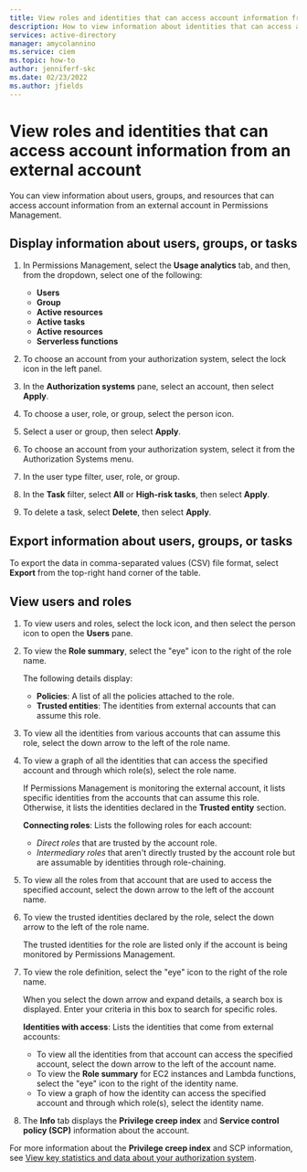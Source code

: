 ```yaml
---
title: View roles and identities that can access account information from an external account
description: How to view information about identities that can access accounts from an external account in Permissions Management.
services: active-directory
manager: amycolannino
ms.service: ciem
ms.topic: how-to
author: jenniferf-skc
ms.date: 02/23/2022
ms.author: jfields
---
```


# View roles and identities that can access account information from an external account

You can view information about users, groups, and resources that can access account information from an external account in Permissions Management.

## Display information about users, groups, or tasks

1. In Permissions Management, select the **Usage analytics** tab, and then, from the dropdown, select one of the following:

   - **Users**
   - **Group**
   - **Active resources**
   - **Active tasks**
   - **Active resources**
   - **Serverless functions**

1. To choose an account from your authorization system, select the lock icon in the left panel.
1. In the **Authorization systems** pane, select an account, then select **Apply**.
1. To choose a user, role, or group, select the person icon.
1. Select a user or group, then select **Apply**.
1. To choose an account from your authorization system, select it from the Authorization Systems menu.
1. In the user type filter, user, role, or group.
1. In the **Task** filter, select **All** or **High-risk tasks**, then select **Apply**.
1. To delete a task, select **Delete**, then select **Apply**.

## Export information about users, groups, or tasks

To export the data in comma-separated values (CSV) file format, select **Export** from the top-right hand corner of the table.

## View users and roles
1. To view users and roles, select the lock icon, and then select the person icon to open the **Users** pane.
1. To view the **Role summary**, select the "eye" icon to the right of the role name.

   The following details display:
   - **Policies**: A list of all the policies attached to the role.
   - **Trusted entities**: The identities from external accounts that can assume this role.

1. To view all the identities from various accounts that can assume this role, select the down arrow to the left of the role name.
1. To view a graph of all the identities that can access the specified account and through which role(s), select the role name.

   If Permissions Management is monitoring the external account, it lists specific identities from the accounts that can assume this role. Otherwise, it lists the identities declared in the **Trusted entity** section.

   **Connecting roles**: Lists the following roles for each account:
      - *Direct roles* that are trusted by the account role.
      - *Intermediary roles* that aren't directly trusted by the account role but are assumable by identities through role-chaining.

1. To view all the roles from that account that are used to access the specified account, select the down arrow to the left of the account name.
1. To view the trusted identities declared by the role, select the down arrow to the left of the role name.

   The trusted identities for the role are listed only if the account is being monitored by Permissions Management.

1. To view the role definition, select the "eye" icon to the right of the role name.

   When you select the down arrow and expand details, a search box is displayed. Enter your criteria in this box to search for specific roles.

   **Identities with access**: Lists the identities that come from external accounts:
      - To view all the identities from that account can access the specified account, select the down arrow to the left of the account name.
      - To view the **Role summary** for EC2 instances and Lambda functions, select the "eye" icon to the right of the identity name.
      - To view a graph of how the identity can access the specified account and through which role(s), select the identity name.

1. The **Info** tab displays the **Privilege creep index** and **Service control policy (SCP)** information about the account.

For more information about the **Privilege creep index** and SCP information, see [View key statistics and data about your authorization system](ui-dashboard.md).
